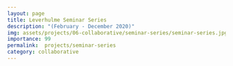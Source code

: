```yaml
---
layout: page
title: Leverhulme Seminar Series
description: "(February - December 2020)"
img: assets/projects/06-collaborative/seminar-series/seminar-series.jpg
importance: 99
permalink:  projects/seminar-series
category: collaborative
---
```

